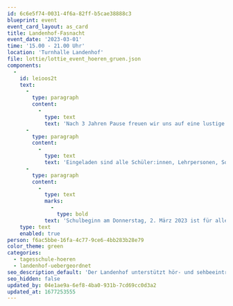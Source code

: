 ```yaml
---
id: 6c6e5f74-0031-4f6a-82ff-b5cae38888c3
blueprint: event
event_card_layout: as_card
title: Landenhof-Fasnacht
event_date: '2023-03-01'
time: '15.00 - 21.00 Uhr'
location: 'Turnhalle Landenhof'
file: lottie/lottie_event_hoeren_gruen.json
components:
  -
    id: leioos2t
    text:
      -
        type: paragraph
        content:
          -
            type: text
            text: 'Nach 3 Jahren Pause freuen wir uns auf eine lustige und gesellige Fasnachtsparty mit unterhaltsamen Darbietungen, Spielen und Tänzen!'
      -
        type: paragraph
        content:
          -
            type: text
            text: 'Eingeladen sind alle Schüler:innen, Lehrpersonen, Sozialpädagog:innen, Mitarbeitende Verwaltung und Ökonomie.'
      -
        type: paragraph
        content:
          -
            type: text
            marks:
              -
                type: bold
            text: 'Schulbeginn am Donnerstag, 2. März 2023 ist für alle Schüler:innen um 08.50 Uhr'
    type: text
    enabled: true
person: f6ac5bbe-16fa-4c77-9ce6-4bb283b28e79
color_theme: green
categories:
  - tagesschule-hoeren
  - landenhof-uebergeordnet
seo_description_default: 'Der Landenhof unterstützt hör- und sehbeeinträchtigte Kinder & Jugendliche in ihrem selbstbestimmten Leben durch Förderung ihrer Fähigkeiten & Entwicklung'
seo_hidden: false
updated_by: 04e1ae9a-6ef8-4ba0-931b-7cd69cc0d3a2
updated_at: 1677253555
---
```

